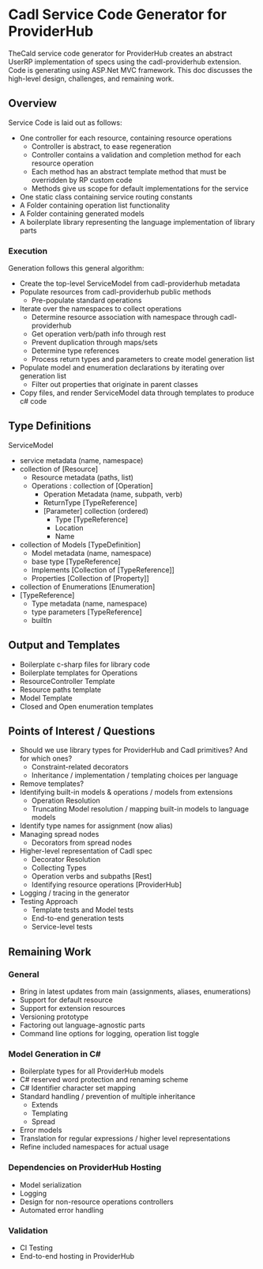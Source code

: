 # Cadl Service Code Generator for ProviderHub

TheCald service code generator for ProviderHub creates an abstract UserRP implementation of specs using the cadl-providerhub extension. Code is generating using ASP.Net MVC framework. This doc discusses the high-level design, challenges, and remaining work.

## Overview

Service Code is laid out as follows:

- One controller for each resource, containing resource operations
  - Controller is abstract, to ease regeneration
  - Controller contains a validation and completion method for each resource operation
  - Each method has an abstract template method that must be overridden by RP custom code
  - Methods give us scope for default implementations for the service
- One static class containing service routing constants
- A Folder containing operation list functionality
- A Folder containing generated models
- A boilerplate library representing the language implementation of library parts

### Execution

Generation follows this general algorithm:

- Create the top-level ServiceModel from cadl-providerhub metadata
- Populate resources from cadl-providerhub public methods
  - Pre-populate standard operations
- Iterate over the namespaces to collect operations
  - Determine resource association with namespace through cadl-providerhub
  - Get operation verb/path info through rest
  - Prevent duplication through maps/sets
  - Determine type references
  - Process return types and parameters to create model generation list
- Populate model and enumeration declarations by iterating over generation list
  - Filter out properties that originate in parent classes
- Copy files, and render ServiceModel data through templates to produce c# code

## Type Definitions

ServiceModel

- service metadata (name, namespace)
- collection of [Resource]
  - Resource metadata (paths, list)
  - Operations : collection of [Operation]
    - Operation Metadata (name, subpath, verb)
    - ReturnType [TypeReference]
    - [Parameter] collection (ordered)
      - Type [TypeReference]
      - Location
      - Name
- collection of Models [TypeDefinition]
  - Model metadata (name, namespace)
  - base type [TypeReference]
  - Implements [Collection of [TypeReference]]
  - Properties [Collection of [Property]]
- collection of Enumerations [Enumeration]
- [TypeReference]
  - Type metadata (name, namespace)
  - type parameters [TypeReference]
  - builtIn

## Output and Templates

- Boilerplate c-sharp files for library code
- Boilerplate templates for Operations
- ResourceController Template
- Resource paths template
- Model Template
- Closed and Open enumeration templates

## Points of Interest / Questions

- Should we use library types for ProviderHub and Cadl primitives? And for which ones?
  - Constraint-related decorators
  - Inheritance / implementation / templating choices per language
- Remove templates?
- Identifying built-in models & operations / models from extensions
  - Operation Resolution
  - Truncating Model resolution / mapping built-in models to language models
- Identify type names for assignment (now alias)
- Managing spread nodes
  - Decorators from spread nodes
- Higher-level representation of Cadl spec
  - Decorator Resolution
  - Collecting Types
  - Operation verbs and subpaths [Rest]
  - Identifying resource operations [ProviderHub]
- Logging / tracing in the generator
- Testing Approach
  - Template tests and Model tests
  - End-to-end generation tests
  - Service-level tests

## Remaining Work

### General

- Bring in latest updates from main (assignments, aliases, enumerations)
- Support for default resource
- Support for extension resources
- Versioning prototype
- Factoring out language-agnostic parts
- Command line options for logging, operation list toggle

### Model Generation in C#

- Boilerplate types for all ProviderHub models
- C# reserved word protection and renaming scheme
- C# Identifier character set mapping
- Standard handling / prevention of multiple inheritance
  - Extends
  - Templating
  - Spread
- Error models
- Translation for regular expressions / higher level representations
- Refine included namespaces for actual usage

### Dependencies on ProviderHub Hosting

- Model serialization
- Logging
- Design for non-resource operations controllers
- Automated error handling

### Validation

- CI Testing
- End-to-end hosting in ProviderHub
